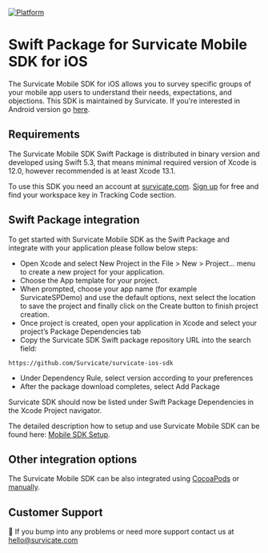 [![Platform](https://img.shields.io/badge/platform-iOS-green.svg)](https://survicate.com/mobile-surveys/)

# Swift Package for Survicate Mobile SDK for iOS

The Survicate Mobile SDK for iOS allows you to survey specific groups of your mobile app users to understand their needs, expectations, and objections. This SDK is maintained by Survicate. If you're interested in Android version go [here](https://developers.survicate.com/mobile-sdk/installation/#android).

## Requirements

The Survicate Mobile SDK Swift Package is distributed in binary version and developed using Swift 5.3, that means minimal required version of Xcode is 12.0, however recommended is at least Xcode 13.1.

To use this SDK you need an account at [survicate.com](https://survicate.com).
[Sign up](https://panel.survicate.com/#/signup) for free and find your workspace key in Tracking Code section.

## Swift Package integration

To get started with Survicate Mobile SDK as the Swift Package and integrate with your application please follow below steps:

- Open Xcode and select New Project in the File > New > Project… menu to create a new project for your application.
- Choose the App template for your project.
- When prompted, choose your app name (for example SurvicateSPDemo) and use the default options, next select the location to save the project and finally click on the Create button to finish project creation.
- Once project is created, open your application in Xcode and select your project’s Package Dependencies tab
- Copy the Survicate SDK Swift package repository URL into the search field:

```
https://github.com/Survicate/survicate-ios-sdk
```

- Under Dependency Rule, select version according to your preferences
- After the package download completes, select Add Package

Survicate SDK should now be listed under Swift Package Dependencies in the Xcode Project navigator.

The detailed description how to setup and use Survicate Mobile SDK can be found here: [Mobile SDK Setup](https://developers.survicate.com/mobile-sdk/setup/).

## Other integration options

The Survicate Mobile SDK can be also integrated using [CocoaPods](https://developers.survicate.com/mobile-sdk/installation/#cocoapods) or [manually](https://developers.survicate.com/mobile-sdk/installation/#manual-installation-1).

## Customer Support

👋 If you bump into any problems or need more support contact us at hello@survicate.com
